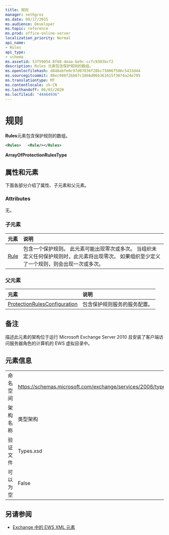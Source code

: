 ```yaml
---
title: 规则
manager: sethgros
ms.date: 09/17/2015
ms.audience: Developer
ms.topic: reference
ms.prod: office-online-server
localization_priority: Normal
api_name:
- Rules
api_type:
- schema
ms.assetid: 53f59054-8f68-4eaa-be9c-ccfc9383bcf2
description: Rules 元素包含保护规则的数组。
ms.openlocfilehash: d848abfe0c97d07836f28bc75806f506c5433d44
ms.sourcegitcommit: 88ec988f2bb67c1866d06b361615f3674a24e795
ms.translationtype: MT
ms.contentlocale: zh-CN
ms.lasthandoff: 06/03/2020
ms.locfileid: "44464936"
---
```

# <a name="rules"></a>规则

**Rules**元素包含保护规则的数组。 
  
```xml
<Rules>   <Rule/></Rules>
```

 **ArrayOfProtectionRulesType**
## <a name="attributes-and-elements"></a>属性和元素

下面各部分介绍了属性、子元素和父元素。
  
### <a name="attributes"></a>Attributes

无。
  
### <a name="child-elements"></a>子元素

|**元素**|**说明**|
|:-----|:-----|
|[Rule](rule.md) <br/> |包含一个保护规则。 此元素可能出现零次或多次。 当组织未定义任何保护规则时，此元素将出现零次。 如果组织至少定义了一个规则，则会出现一次或多次。  <br/> |
   
### <a name="parent-elements"></a>父元素

|**元素**|**说明**|
|:-----|:-----|
|[ProtectionRulesConfiguration](protectionrulesconfiguration.md) <br/> |包含保护规则服务的服务配置。  <br/> |
   
## <a name="remarks"></a>备注

描述此元素的架构位于运行 Microsoft Exchange Server 2010 且安装了客户端访问服务器角色的计算机的 EWS 虚拟目录中。
  
## <a name="element-information"></a>元素信息

|||
|:-----|:-----|
|命名空间  <br/> |https://schemas.microsoft.com/exchange/services/2006/types  <br/> |
|架构名称  <br/> |类型架构  <br/> |
|验证文件  <br/> |Types.xsd  <br/> |
|可以为空  <br/> |False  <br/> |
   
## <a name="see-also"></a>另请参阅



- [Exchange 中的 EWS XML 元素](ews-xml-elements-in-exchange.md)

